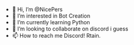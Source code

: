 - 👋 Hi, I’m @NicePers
- 👀 I’m interested in Bot Creation
- 🌱 I’m currently learning Python
- 💞️ I’m looking to collaborate on discord i guess
- 📫 How to reach me Discord! Rtain.

<!---
NicePers/NicePers is a ✨ special ✨ repository because its `README.md` (this file) appears on your GitHub profile.
You can click the Preview link to take a look at your changes.
--->
